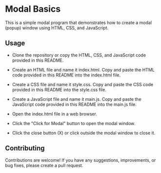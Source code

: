 # Modal Basics

This is a simple modal program that demonstrates how to create a modal (popup) window using HTML, CSS, and JavaScript.

## Usage

- Clone the repository or copy the HTML, CSS, and JavaScript code provided in this README.

- Create an HTML file and name it index.html. Copy and paste the HTML code provided in this README into the index.html file.

- Create a CSS file and name it style.css. Copy and paste the CSS code provided in this README into the style.css file.

- Create a JavaScript file and name it main.js. Copy and paste the JavaScript code provided in this README into the main.js file.

- Open the index.html file in a web browser.

- Click the "Click for Modal" button to open the modal window.

- Click the close button (X) or click outside the modal window to close it.

## Contributing

Contributions are welcome! If you have any suggestions, improvements, or bug fixes, please create a pull request.
